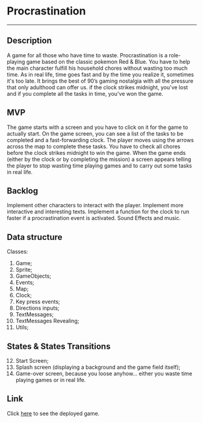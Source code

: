 <h1>Procrastination</h1>
<hr>

<h2>Description</h2>
A game for all those who have time to waste.
Procrastination is a role-playing game based on the classic pokemon Red & Blue. You have to help the main character fulfill his household chores without wasting too much time.
As in real life, time goes fast and by the time you realize it, sometimes it's too late.
It brings the best of 90’s gaming nostalgia with all the pressure that only adulthood can offer us.
if the clock strikes midnight, you've lost and if you complete all the tasks in time, you've won the game.

<h2>MVP</h2>
The game starts with a screen and you have to click on it for the game to actually start. On the <span>game screen</span>, you can see a list of the tasks to be completed and a fast-forwarding clock.
The <span>player</span> moves using the arrows across the map to complete these tasks.
You have to check all chores before the clock strikes midnight to win the game.
When the game ends (either by the clock or by completing the mission) a screen appears telling the player to stop wasting time playing games and to carry out some tasks in real life.

<h2>Backlog</h2>
Implement other characters to interact with the <span>player</span>.
Implement more interactive and interesting texts.
Implement a function for the clock to run faster if a procrastination event is activated.
Sound Effects and music.

<h2>Data structure</h2>
Classes:

1. Game;
2. Sprite;
3. GameObjects;
4. Events;
5. Map;
6. Clock;
7. Key press events;
8. Directions inputs;
9. TextMessages;
10. TextMessages Revealing;
11. Utils;

<h2>States & States Transitions</h2>

12. Start Screen;
13. Splash screen (displaying a background and the game field itself);
14. Game-over screen, because you loose anyhow... either you waste time playing games or in real life.
<h2></h2>

<h2>Link</h2>
  Click <a href="https://lougastardi.github.io/Procrastination---RPG-Game/">here</a> to see the deployed game.
